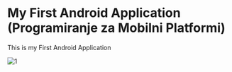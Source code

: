# My First Android Application (Programiranje za Mobilni Platformi)

This is my First Android Application

![1](https://user-images.githubusercontent.com/73443705/222716677-f1dedefa-5ac3-4024-9f62-d82dec2dd721.jpg)
